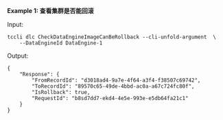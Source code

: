 **Example 1: 查看集群是否能回滚**



Input: 

```
tccli dlc CheckDataEngineImageCanBeRollback --cli-unfold-argument  \
    --DataEngineId DataEngine-1
```

Output: 
```
{
    "Response": {
        "FromRecordId": "d3018ad4-9a7e-4f64-a3f4-f38507c69742",
        "ToRecordId": "89570c65-49de-4bbd-ac0a-a67c724fc80f",
        "IsRollback": true,
        "RequestId": "b8sd7dd7-ekd4-4e5e-993e-e5db64fa21c1"
    }
}
```

